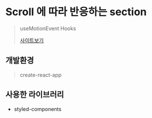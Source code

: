 # Scroll 에 따라 반응하는 section
> useMotionEvent Hooks
>
> [사이트보기](https://seonn-use-motion.netlify.com/)

## 개발환경
> create-react-app

## 사용한 라이브러리
* styled-components